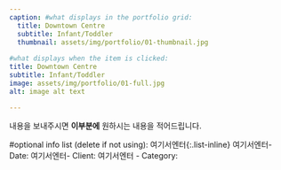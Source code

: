 ```yaml
---
caption: #what displays in the portfolio grid:
  title: Downtown Centre
  subtitle: Infant/Toddler
  thumbnail: assets/img/portfolio/01-thumbnail.jpg
  
#what displays when the item is clicked:
title: Downtown Centre
subtitle: Infant/Toddler
image: assets/img/portfolio/01-full.jpg
alt: image alt text

---
```

내용을 보내주시면 **이부분에** 원하시는 내용을 적어드립니다.

#optional info list (delete if not using): 여기서엔터{:.list-inline} 여기서엔터- Date: 여기서엔터- Client: 여기서엔터 - Category:
